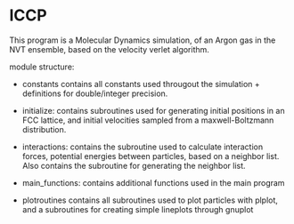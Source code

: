 # ICCP
This program is a Molecular Dynamics simulation, of an Argon gas in the NVT 
ensemble, based on the velocity verlet algorithm. 

module structure:
- constants contains all constants used througout the simulation + definitions
  for double/integer precision.

- initialize: contains subroutines used for generating initial positions in an 
  FCC lattice, and initial velocities sampled from a maxwell-Boltzmann 
  distribution.

- interactions: contains the subroutine used to calculate interaction forces, 
  potential energies between particles, based on a neighbor list. 
  Also contains the subroutine for generating the neighbor list.

- main_functions: contains additional functions used in the main program 

- plotroutines contains all subroutines used to plot particles with plplot, 
  and a subroutines for creating simple lineplots through gnuplot


